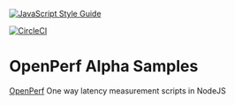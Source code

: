 [![JavaScript Style Guide](https://img.shields.io/badge/code_style-standard-brightgreen.svg)](https://standardjs.com)

[![CircleCI](https://circleci.com/gh/ronanjs/openperf-alpha.svg?style=svg)](https://circleci.com/gh/ronanjs/openperf-alpha)


# OpenPerf Alpha Samples


[OpenPerf](https://github.com/Spirent/openperf/) One way latency measurement scripts in NodeJS
